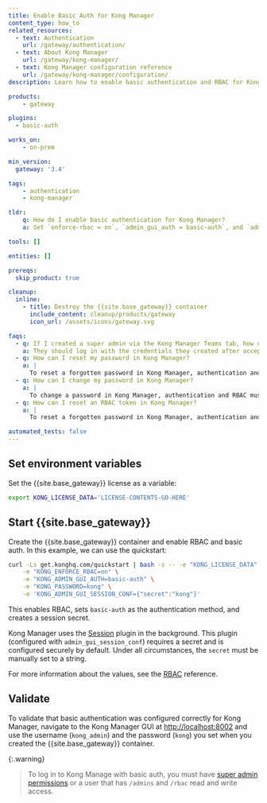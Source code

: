 ```yaml
---
title: Enable Basic Auth for Kong Manager
content_type: how_to
related_resources:
  - text: Authentication
    url: /gateway/authentication/
  - text: About Kong Manager
    url: /gateway/kong-manager/
  - text: Kong Manager configuration reference
    url: /gateway/kong-manager/configuration/
description: Learn how to enable basic authentication and RBAC for Kong Manager.

products:
    - gateway

plugins:
  - basic-auth

works_on:
    - on-prem

min_version:
  gateway: '3.4'

tags:
    - authentication
    - kong-manager

tldr:
    q: How do I enable basic authentication for Kong Manager?
    a: Set `enforce-rbac = on`, `admin_gui_auth = basic-auth`, and `admin_gui_session_conf = { "secret":"kong" }` in your Kong configuration file or as environment variables. Then, log in to Kong Manager with `kong_admin` as your username and `kong` as your password.

tools: []

entities: []

prereqs:
  skip_product: true

cleanup:
  inline:
    - title: Destroy the {{site.base_gateway}} container
      include_content: cleanup/products/gateway
      icon_url: /assets/icons/gateway.svg

faqs:
  - q: If I created a super admin via the Kong Manager Teams tab, how do they log in using basic auth?
    a: They should log in with the credentials they created after accepting the email invitation.
  - q: How can I reset my password in Kong Manager?
    a: |
      To reset a forgotten password in Kong Manager, authentication and RBAC must be enabled with basic authentication, and SMTP must be configured to send emails. If these conditions are met, you can reset you password by clicking **Forget Password** on the login page. You'll be prompted to enter the email address associated with the account. You'll then receive an email with a link to reset your password.
  - q: How can I change my password in Kong Manager?
    a: |
      To change a password in Kong Manager, authentication and RBAC must be enabled with basic authentication, and you must have super admin permissions or read and write access on admins and RBAC. If these conditions are met, you can change a password by clicking you account name and selecting **Profile**. Fill in the fields in the **Reset Password** section to change the password.
  - q: How can I reset an RBAC token in Kong Manager?
    a: |
      To reset a forgotten password in Kong Manager, authentication and RBAC must be enabled, and you must have super admin permissions or read and write access on admins and RBAC. If these conditions are met, you can change a password by clicking you account name and selecting **Profile**. Click **Reset Token** in the **Reset RBAC Token** section.

automated_tests: false
---
```


## Set environment variables

Set the {{site.base_gateway}} license as a variable:
```sh
export KONG_LICENSE_DATA='LICENSE-CONTENTS-GO-HERE'
```

## Start {{site.base_gateway}}

Create the {{site.base_gateway}} container and enable RBAC and basic auth. In this example, we can use the quickstart:
```bash
curl -Ls get.konghq.com/quickstart | bash -s -- -e "KONG_LICENSE_DATA" \
    -e "KONG_ENFORCE_RBAC=on" \
    -e "KONG_ADMIN_GUI_AUTH=basic-auth" \
    -e "KONG_PASSWORD=kong" \
    -e 'KONG_ADMIN_GUI_SESSION_CONF={"secret":"kong"}'
```

This enables RBAC, sets `basic-auth` as the authentication method, and creates a session secret.

Kong Manager uses the [Session](/plugins/session/) plugin in the background.
This plugin (configured with `admin_gui_session_conf`) requires a secret and is configured securely by default. Under all circumstances, the `secret` must be manually set to a string.

For more information about the values, see the [RBAC](/gateway/entities/rbac/) reference.

## Validate

To validate that basic authentication was configured correctly for Kong Manager, navigate to the Kong Manager GUI at [http://localhost:8002](http://localhost:8002) and use the username (`kong_admin`) and the password (`kong`) you set when you created the {{site.base_gateway}} container.

{:.warning}
> To log in to Kong Manage with basic auth, you must have [super admin permissions](/how-to/create-a-super-admin/) or a user that has `/admins` and `/rbac` read and write access.

